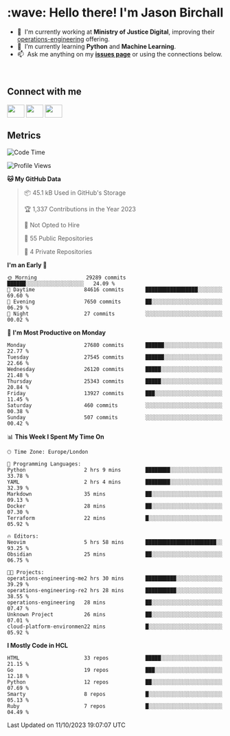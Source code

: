 <h1 align="left" id="jason-title">:wave: Hello there! I'm Jason Birchall</h1>

- :office: &nbsp;I'm currently working at **Ministry of Justice Digital**, improving their [operations-engineering](https://github.com/ministryofjustice/operations-engineering) offering.
- :seedling: &nbsp;I’m currently learning **Python** and **Machine Learning**.
- :mailbox: &nbsp;Ask me anything on my **[issues page]** or using the connections below.


<br>

<h2>Connect with me</h2>
<p>
<a href="https://twitter.com/jsonBirchall" target="blank"><img align="center" src="https://cdn.jsdelivr.net/npm/simple-icons@3.0.1/icons/twitter.svg" alt="" height="30" width="40" /></a>
<a href="https://keybase.io/json0" target="blank"><img align="center" src="https://cdn.jsdelivr.net/npm/simple-icons@3.0.1/icons/keybase.svg" alt="" height="30" width="40" /></a>
<a href="https://www.reddit.com/user/kakorate" target="blank"><img align="center" src="https://cdn.jsdelivr.net/npm/simple-icons@3.0.1/icons/reddit.svg" alt="" height="30" width="40" /></a>
</p>

<h2>Metrics</h2>

<!--START_SECTION:waka-->
![Code Time](http://img.shields.io/badge/Code%20Time-1%2C218%20hrs%2032%20mins-blue)

![Profile Views](http://img.shields.io/badge/Profile%20Views-3-blue)

**🐱 My GitHub Data** 

> 📦 45.1 kB Used in GitHub's Storage 
 > 
> 🏆 1,337 Contributions in the Year 2023
 > 
> 🚫 Not Opted to Hire
 > 
> 📜 55 Public Repositories 
 > 
> 🔑 4 Private Repositories 
 > 
**I'm an Early 🐤** 

```text
🌞 Morning                29289 commits       ██████░░░░░░░░░░░░░░░░░░░   24.09 % 
🌆 Daytime                84616 commits       █████████████████░░░░░░░░   69.60 % 
🌃 Evening                7650 commits        ██░░░░░░░░░░░░░░░░░░░░░░░   06.29 % 
🌙 Night                  27 commits          ░░░░░░░░░░░░░░░░░░░░░░░░░   00.02 % 
```
📅 **I'm Most Productive on Monday** 

```text
Monday                   27680 commits       ██████░░░░░░░░░░░░░░░░░░░   22.77 % 
Tuesday                  27545 commits       ██████░░░░░░░░░░░░░░░░░░░   22.66 % 
Wednesday                26120 commits       █████░░░░░░░░░░░░░░░░░░░░   21.48 % 
Thursday                 25343 commits       █████░░░░░░░░░░░░░░░░░░░░   20.84 % 
Friday                   13927 commits       ███░░░░░░░░░░░░░░░░░░░░░░   11.45 % 
Saturday                 460 commits         ░░░░░░░░░░░░░░░░░░░░░░░░░   00.38 % 
Sunday                   507 commits         ░░░░░░░░░░░░░░░░░░░░░░░░░   00.42 % 
```


📊 **This Week I Spent My Time On** 

```text
🕑︎ Time Zone: Europe/London

💬 Programming Languages: 
Python                   2 hrs 9 mins        ████████░░░░░░░░░░░░░░░░░   33.78 % 
YAML                     2 hrs 4 mins        ████████░░░░░░░░░░░░░░░░░   32.39 % 
Markdown                 35 mins             ██░░░░░░░░░░░░░░░░░░░░░░░   09.13 % 
Docker                   28 mins             ██░░░░░░░░░░░░░░░░░░░░░░░   07.30 % 
Terraform                22 mins             █░░░░░░░░░░░░░░░░░░░░░░░░   05.92 % 

🔥 Editors: 
Neovim                   5 hrs 58 mins       ███████████████████████░░   93.25 % 
Obsidian                 25 mins             ██░░░░░░░░░░░░░░░░░░░░░░░   06.75 % 

🐱‍💻 Projects: 
operations-engineering-me2 hrs 30 mins       ██████████░░░░░░░░░░░░░░░   39.29 % 
operations-engineering-re2 hrs 28 mins       ██████████░░░░░░░░░░░░░░░   38.55 % 
operations-engineering   28 mins             ██░░░░░░░░░░░░░░░░░░░░░░░   07.47 % 
Unknown Project          26 mins             ██░░░░░░░░░░░░░░░░░░░░░░░   07.01 % 
cloud-platform-environmen22 mins             █░░░░░░░░░░░░░░░░░░░░░░░░   05.92 % 
```

**I Mostly Code in HCL** 

```text
HTML                     33 repos            █████░░░░░░░░░░░░░░░░░░░░   21.15 % 
Go                       19 repos            ███░░░░░░░░░░░░░░░░░░░░░░   12.18 % 
Python                   12 repos            ██░░░░░░░░░░░░░░░░░░░░░░░   07.69 % 
Smarty                   8 repos             █░░░░░░░░░░░░░░░░░░░░░░░░   05.13 % 
Ruby                     7 repos             █░░░░░░░░░░░░░░░░░░░░░░░░   04.49 % 
```




 Last Updated on 11/10/2023 19:07:07 UTC
<!--END_SECTION:waka-->

<!-- links -->

[issues page]: https://github.com/jasonBirchall/jasonBirchall/issues "jasonBirchall/issues"
